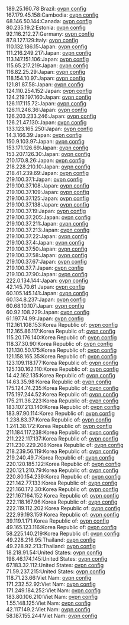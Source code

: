 189.25.160.78:Brazil: [ovpn config](vpn/189_25_160_78.ovpn)  
167.179.45.158:Cambodia: [ovpn config](vpn/167_179_45_158.ovpn)  
68.146.50.144:Canada: [ovpn config](vpn/68_146_50_144.ovpn)  
80.235.19.2:Estonia: [ovpn config](vpn/80_235_19_2.ovpn)  
92.116.212.27:Germany: [ovpn config](vpn/92_116_212_27.ovpn)  
87.8.127.129:Italy: [ovpn config](vpn/87_8_127_129.ovpn)  
110.132.186.15:Japan: [ovpn config](vpn/110_132_186_15.ovpn)  
111.216.249.217:Japan: [ovpn config](vpn/111_216_249_217.ovpn)  
113.147.151.106:Japan: [ovpn config](vpn/113_147_151_106.ovpn)  
115.65.217.219:Japan: [ovpn config](vpn/115_65_217_219.ovpn)  
116.82.25.29:Japan: [ovpn config](vpn/116_82_25_29.ovpn)  
118.154.10.97:Japan: [ovpn config](vpn/118_154_10_97.ovpn)  
121.81.87.58:Japan: [ovpn config](vpn/121_81_87_58.ovpn)  
124.110.254.152:Japan: [ovpn config](vpn/124_110_254_152.ovpn)  
124.219.197.160:Japan: [ovpn config](vpn/124_219_197_160.ovpn)  
126.117.115.72:Japan: [ovpn config](vpn/126_117_115_72.ovpn)  
126.11.246.36:Japan: [ovpn config](vpn/126_11_246_36.ovpn)  
126.203.233.246:Japan: [ovpn config](vpn/126_203_233_246.ovpn)  
126.21.47.130:Japan: [ovpn config](vpn/126_21_47_130.ovpn)  
133.123.165.250:Japan: [ovpn config](vpn/133_123_165_250.ovpn)  
14.3.166.39:Japan: [ovpn config](vpn/14_3_166_39.ovpn)  
150.9.103.97:Japan: [ovpn config](vpn/150_9_103_97.ovpn)  
153.171.126.69:Japan: [ovpn config](vpn/153_171_126_69.ovpn)  
153.207.126.30:Japan: [ovpn config](vpn/153_207_126_30.ovpn)  
210.170.8.26:Japan: [ovpn config](vpn/210_170_8_26.ovpn)  
218.228.210.10:Japan: [ovpn config](vpn/218_228_210_10.ovpn)  
218.41.239.69:Japan: [ovpn config](vpn/218_41_239_69.ovpn)  
219.100.37.1:Japan: [ovpn config](vpn/219_100_37_1.ovpn)  
219.100.37.108:Japan: [ovpn config](vpn/219_100_37_108.ovpn)  
219.100.37.109:Japan: [ovpn config](vpn/219_100_37_109.ovpn)  
219.100.37.125:Japan: [ovpn config](vpn/219_100_37_125.ovpn)  
219.100.37.138:Japan: [ovpn config](vpn/219_100_37_138.ovpn)  
219.100.37.19:Japan: [ovpn config](vpn/219_100_37_19.ovpn)  
219.100.37.205:Japan: [ovpn config](vpn/219_100_37_205.ovpn)  
219.100.37.211:Japan: [ovpn config](vpn/219_100_37_211.ovpn)  
219.100.37.213:Japan: [ovpn config](vpn/219_100_37_213.ovpn)  
219.100.37.22:Japan: [ovpn config](vpn/219_100_37_22.ovpn)  
219.100.37.4:Japan: [ovpn config](vpn/219_100_37_4.ovpn)  
219.100.37.50:Japan: [ovpn config](vpn/219_100_37_50.ovpn)  
219.100.37.58:Japan: [ovpn config](vpn/219_100_37_58.ovpn)  
219.100.37.67:Japan: [ovpn config](vpn/219_100_37_67.ovpn)  
219.100.37.7:Japan: [ovpn config](vpn/219_100_37_7.ovpn)  
219.100.37.90:Japan: [ovpn config](vpn/219_100_37_90.ovpn)  
222.0.134.144:Japan: [ovpn config](vpn/222_0_134_144.ovpn)  
42.145.70.61:Japan: [ovpn config](vpn/42_145_70_61.ovpn)  
60.105.145.141:Japan: [ovpn config](vpn/60_105_145_141.ovpn)  
60.134.8.237:Japan: [ovpn config](vpn/60_134_8_237.ovpn)  
60.68.10.107:Japan: [ovpn config](vpn/60_68_10_107.ovpn)  
60.92.108.229:Japan: [ovpn config](vpn/60_92_108_229.ovpn)  
61.197.74.99:Japan: [ovpn config](vpn/61_197_74_99.ovpn)  
112.161.108.153:Korea Republic of: [ovpn config](vpn/112_161_108_153.ovpn)  
112.165.86.117:Korea Republic of: [ovpn config](vpn/112_165_86_117.ovpn)  
115.20.176.140:Korea Republic of: [ovpn config](vpn/115_20_176_140.ovpn)  
118.37.30.90:Korea Republic of: [ovpn config](vpn/118_37_30_90.ovpn)  
121.130.50.175:Korea Republic of: [ovpn config](vpn/121_130_50_175.ovpn)  
121.158.165.35:Korea Republic of: [ovpn config](vpn/121_158_165_35.ovpn)  
123.109.118.177:Korea Republic of: [ovpn config](vpn/123_109_118_177.ovpn)  
125.130.162.110:Korea Republic of: [ovpn config](vpn/125_130_162_110.ovpn)  
14.42.162.135:Korea Republic of: [ovpn config](vpn/14_42_162_135.ovpn)  
14.63.35.98:Korea Republic of: [ovpn config](vpn/14_63_35_98.ovpn)  
175.124.74.235:Korea Republic of: [ovpn config](vpn/175_124_74_235.ovpn)  
175.197.244.52:Korea Republic of: [ovpn config](vpn/175_197_244_52.ovpn)  
175.211.36.223:Korea Republic of: [ovpn config](vpn/175_211_36_223.ovpn)  
183.107.213.140:Korea Republic of: [ovpn config](vpn/183_107_213_140.ovpn)  
183.97.90.114:Korea Republic of: [ovpn config](vpn/183_97_90_114.ovpn)  
1.238.83.37:Korea Republic of: [ovpn config](vpn/1_238_83_37.ovpn)  
1.241.38.172:Korea Republic of: [ovpn config](vpn/1_241_38_172.ovpn)  
211.184.117.238:Korea Republic of: [ovpn config](vpn/211_184_117_238.ovpn)  
211.222.117.137:Korea Republic of: [ovpn config](vpn/211_222_117_137.ovpn)  
211.230.229.208:Korea Republic of: [ovpn config](vpn/211_230_229_208.ovpn)  
218.239.56.119:Korea Republic of: [ovpn config](vpn/218_239_56_119.ovpn)  
219.240.49.7:Korea Republic of: [ovpn config](vpn/219_240_49_7.ovpn)  
220.120.185.122:Korea Republic of: [ovpn config](vpn/220_120_185_122.ovpn)  
220.121.210.79:Korea Republic of: [ovpn config](vpn/220_121_210_79.ovpn)  
220.80.154.239:Korea Republic of: [ovpn config](vpn/220_80_154_239.ovpn)  
221.142.77.133:Korea Republic of: [ovpn config](vpn/221_142_77_133.ovpn)  
221.160.172.30:Korea Republic of: [ovpn config](vpn/221_160_172_30.ovpn)  
221.167.164.152:Korea Republic of: [ovpn config](vpn/221_167_164_152.ovpn)  
222.118.167.96:Korea Republic of: [ovpn config](vpn/222_118_167_96.ovpn)  
222.119.112.202:Korea Republic of: [ovpn config](vpn/222_119_112_202.ovpn)  
222.99.193.159:Korea Republic of: [ovpn config](vpn/222_99_193_159.ovpn)  
39.119.1.171:Korea Republic of: [ovpn config](vpn/39_119_1_171.ovpn)  
49.165.123.116:Korea Republic of: [ovpn config](vpn/49_165_123_116.ovpn)  
58.225.140.219:Korea Republic of: [ovpn config](vpn/58_225_140_219.ovpn)  
49.228.216.95:Thailand: [ovpn config](vpn/49_228_216_95.ovpn)  
49.228.92.213:Thailand: [ovpn config](vpn/49_228_92_213.ovpn)  
18.218.91.54:United States: [ovpn config](vpn/18_218_91_54.ovpn)  
198.46.174.145:United States: [ovpn config](vpn/198_46_174_145.ovpn)  
67.183.32.112:United States: [ovpn config](vpn/67_183_32_112.ovpn)  
71.59.237.215:United States: [ovpn config](vpn/71_59_237_215.ovpn)  
118.71.23.66:Viet Nam: [ovpn config](vpn/118_71_23_66.ovpn)  
171.232.52.92:Viet Nam: [ovpn config](vpn/171_232_52_92.ovpn)  
171.249.184.252:Viet Nam: [ovpn config](vpn/171_249_184_252.ovpn)  
183.80.106.210:Viet Nam: [ovpn config](vpn/183_80_106_210.ovpn)  
1.55.148.125:Viet Nam: [ovpn config](vpn/1_55_148_125.ovpn)  
42.117.149.2:Viet Nam: [ovpn config](vpn/42_117_149_2.ovpn)  
58.187.155.244:Viet Nam: [ovpn config](vpn/58_187_155_244.ovpn)  
